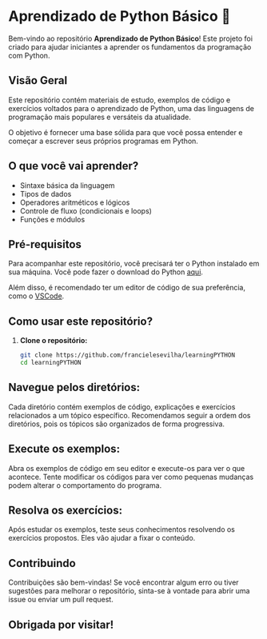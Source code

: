 # Aprendizado de Python Básico 🐍

Bem-vindo ao repositório **Aprendizado de Python Básico**! Este projeto foi criado para ajudar iniciantes a aprender os fundamentos da programação com Python.

## Visão Geral

Este repositório contém materiais de estudo, exemplos de código e exercícios voltados para o aprendizado de Python, uma das linguagens de programação mais populares e versáteis da atualidade.

O objetivo é fornecer uma base sólida para que você possa entender e começar a escrever seus próprios programas em Python.

## O que você vai aprender?

- Sintaxe básica da linguagem
- Tipos de dados
- Operadores aritméticos e lógicos
- Controle de fluxo (condicionais e loops)
- Funções e módulos

## Pré-requisitos

Para acompanhar este repositório, você precisará ter o Python instalado em sua máquina. Você pode fazer o download do Python [aqui](https://www.python.org/downloads/).

Além disso, é recomendado ter um editor de código de sua preferência, como o [VSCode](https://code.visualstudio.com/).

## Como usar este repositório?

1. **Clone o repositório:**

   ```bash
   git clone https://github.com/francielesevilha/learningPYTHON
   cd learningPYTHON


## Navegue pelos diretórios:

Cada diretório contém exemplos de código, explicações e exercícios relacionados a um tópico específico. Recomendamos seguir a ordem dos diretórios, pois os tópicos são organizados de forma progressiva.

## Execute os exemplos:

Abra os exemplos de código em seu editor e execute-os para ver o que acontece. Tente modificar os códigos para ver como pequenas mudanças podem alterar o comportamento do programa.

## Resolva os exercícios:

Após estudar os exemplos, teste seus conhecimentos resolvendo os exercícios propostos. Eles vão ajudar a fixar o conteúdo.

## Contribuindo
Contribuições são bem-vindas! Se você encontrar algum erro ou tiver sugestões para melhorar o repositório, sinta-se à vontade para abrir uma issue ou enviar um pull request.

## Obrigada por visitar!

